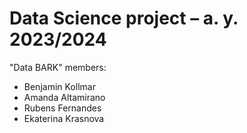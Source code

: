 # Data Science project – a. y. 2023/2024
"Data BARK" members: 
- Benjamin Kollmar
- Amanda Altamirano
- Rubens Fernandes
- Ekaterina Krasnova
